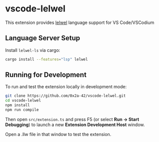 # vscode-lelwel

This extension provides [lelwel](https://github.com/0x2a-42/lelwel) language support for VS Code/VSCodium

## Language Server Setup

Install `lelwel-ls` via cargo:

```sh
cargo install --features="lsp" lelwel
```

## Running for Development

To run and test the extension locally in development mode:

```sh
git clone https://github.com/0x2a-42/vscode-lelwel.git
cd vscode-lelwel
npm install
npm run compile
```

Then open `src/extension.ts` and press F5 (or select **Run → Start Debugging**) to launch a new **Extension Development Host** window.

Open a .llw file in that window to test the extension.
